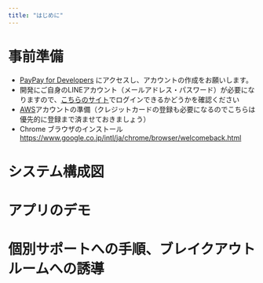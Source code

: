 ```yaml
---
title: "はじめに"
---
```


# 事前準備
- [PayPay for Developers](https://developer.paypay.ne.jp/) にアクセスし、アカウントの作成をお願いします。
- 開発にご自身のLINEアカウント（メールアドレス・パスワード）が必要になりますので、[こちらのサイト](https://developers.line.me/console/)でログインできるかどうかを確認ください
- [AWS](https://aws.amazon.com/jp/)アカウントの準備（クレジットカードの登録も必要になるのでこちらは優先的に登録まで済ませておきましょう）
- Chrome ブラウザのインストール https://www.google.co.jp/intl/ja/chrome/browser/welcomeback.html

# システム構成図

# アプリのデモ

# 個別サポートへの手順、ブレイクアウトルームへの誘導
